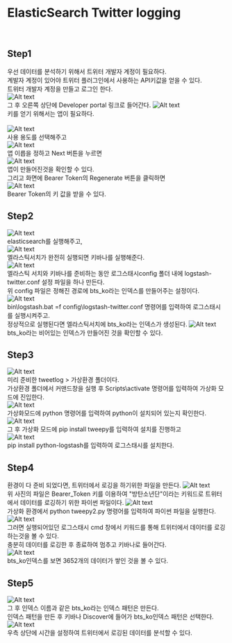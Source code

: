 # ElasticSearch Twitter logging<br/>
<br/>


## Step1
우선 데이터를 분석하기 위해서 트위터 개발자 계정이 필요하다.<br/>
계발자 계정이 있어야 트위터 플러그인에서 사용하는 API키값을 얻을 수 있다.<br/>
트위터 개발자 계정을 만들고 로그인 한다.<br/>
![Alt text](1.PNG)<br/>
그 후 오른쪽 상단에 Developer portal 링크로 들어간다.
![Alt text](2.PNG)<br/>
키를 얻기 위해서는 앱이 필요하다.<br/>
<br/>
![Alt text](3.PNG)<br/>
사용 용도를 선택해주고<br/>
![Alt text](4.PNG)<br/>
앱 이릅을 정하고 Next 버튼을 누르면<br/>
![Alt text](5.PNG)<br/>
앱이 만들어진것을 확인할 수 있다.<br/>
그리고 화면에 Bearer Token의 Regenerate 버튼을 클릭하면<br/>
![Alt text](6.PNG)<br/>
Bearer Token의 키 값을 받을 수 있다.<br/>


## Step2
![Alt text](7.PNG)<br/>
elasticsearch를 실행해주고,<br/>
![Alt text](8.PNG)<br/>
엘라스틱서치가 완전히 실행되면 키바나를 실행해준다.<br/>
![Alt text](9.PNG)<br/>
엘라스틱 서치와 키바나를 준비하는 동안 로그스태시config 폴더 내에 logstash-twitter.conf 설정 파일을 하나 만든다.<br/>
위 config 파일은 정해진 경로에 bts_ko라는 인덱스를 만들어주는 설정이다.<br/>
![Alt text](10.PNG)<br/>
bin\logstash.bat =f config\logstash-twitter.conf 명령어를 입력하여 로그스태시를 실행시켜주고.<br>
정상적으로 실행된다면 엘라스틱서치에 bts_ko라는 인덱스가 생성된다.
![Alt text](11.PNG)<br/>
bts_ko라는 비어있는 인덱스가 만들어진 것을 확인할 수 있다.<br/>


## Step3
![Alt text](12.PNG)<br/>
미리 준비한 tweetlog > 가상환경 폴더이다.<br/>
가상환경 폴더에서 커맨드창을 실행 후 Scripts\activate 명령어를 입력하여 가상화 모드에 진입한다.<br/>
![Alt text](13.PNG)<br/>
가상화모드에 python 명령어를 입력하여 python이 설치되어 있는지 확인한다.<br/>
![Alt text](14.PNG)<br/>
그 후 가상화 모드에 pip install tweepy를 입력하여 설치를 진행하고<br/>
![Alt text](15.PNG)<br/>
pip install python-logstash를 입력하여 로그스태시를 설치한다.<br/>


## Step4
환경이 다 준비 되었다면, 트위터에서 로깅을 하기위한 파일을 만든다.
![Alt text](16.PNG)<br/>
위 사진의 파일은 Bearer_Token 키를 이용하여 "방탄소년단"이라는 키워드로 트위터에서 데이터를 로깅하기 위한 파이썬 파일이다.
![Alt text](17.PNG)<br/>
가상화 환경에서 python tweepy2.py 명령어를 입력하여 파이썬 파일을 실행한다.<br/>
![Alt text](18.PNG)<br/>
그러면 실행되어있던 로그스태시 cmd 창에서 키워드를 통해 트위터에서 데이터를 로깅하는것을 볼 수 있다.<br/>
충분히 데이터를 로깅한 후 종료하여 멈추고 키바나로 들어간다.<br/>
![Alt text](19.PNG)<br/>
bts_ko인덱스를 보면 3652개의 데이터가 쌓인 것을 볼 수 있다.<br/>


## Step5
![Alt text](20.PNG)<br/>
그 후 인덱스 이름과 같은 bts_ko라는 인덱스 패턴은 만든다.<br/>
인덱스 패턴을 만든 후 키바나 Discover에 들어가 bts_ko인덱스 패턴은 선택한다.
![Alt text](20.PNG)<br/>
우측 상단에 시간을 설정하여 트위터에서 로깅된 데이터를 분석할 수 있다.<br/>

